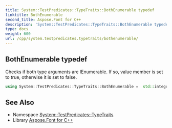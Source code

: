 ```yaml
---
title: System::TestPredicates::TypeTraits::BothEnumerable typedef
linktitle: BothEnumerable
second_title: Aspose.Font for C++
description: 'System::TestPredicates::TypeTraits::BothEnumerable typedef. Checks if both type arguments are IEnumerable. If so, value member is set to true, otherwise it is set to false in C++.'
type: docs
weight: 600
url: /cpp/system.testpredicates.typetraits/bothenumerable/
---
```

## BothEnumerable typedef


Checks if both type arguments are IEnumerable. If so, value member is set to true, otherwise it is set to false.

```cpp
using System::TestPredicates::TypeTraits::BothEnumerable =  std::integral_constant<bool, IsEnumerable<T1>::value && IsEnumerable<T2>::value>
```


## See Also

* Namespace [System::TestPredicates::TypeTraits](../)
* Library [Aspose.Font for C++](../../)
